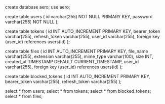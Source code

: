 create database aero;
use aero;

create table users (
id varchar(255) NOT NULL PRIMARY KEY,
password varchar(255) NOT NULL
);

create table tokens (
	id INT AUTO_INCREMENT PRIMARY KEY,
    bearer_token varchar(255),
    refresh_token varchar(255),
    user_id varchar(255),
    foreign key (user_id) references users(id)
);

create table files (
	id INT AUTO_INCREMENT PRIMARY KEY,
    file_name varchar(255),
    extension varchar(255),
    mime_type varchar(100),
    size INT,
    created_at TIMESTAMP DEFAULT CURRENT_TIMESTAMP,
    user_id varchar(255),
    foreign key (user_id) references users(id)
);

create table blocked_tokens (
 	id INT AUTO_INCREMENT PRIMARY KEY,
     bearer_token varchar(255),
     refresh_token varchar(255)
);

select * from users;
select * from tokens;
select * from blocked_tokens;
select * from files;